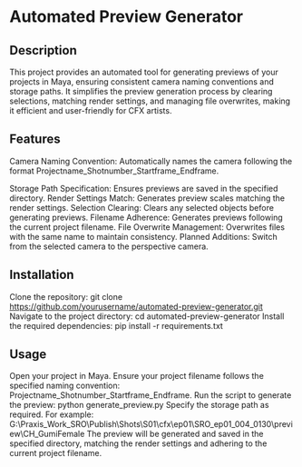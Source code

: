 # Automated Preview Generator

## Description

This project provides an automated tool for generating previews of your projects in Maya, ensuring consistent camera naming conventions and storage paths. 
It simplifies the preview generation process by clearing selections, matching render settings, and managing file overwrites, making it efficient and user-friendly for CFX artists.

## Features
Camera Naming Convention: Automatically names the camera following the format Projectname_Shotnumber_Startframe_Endframe.

Storage Path Specification: Ensures previews are saved in the specified directory.
Render Settings Match: Generates preview scales matching the render settings.
Selection Clearing: Clears any selected objects before generating previews.
Filename Adherence: Generates previews following the current project filename.
File Overwrite Management: Overwrites files with the same name to maintain consistency.
Planned Additions: Switch from the selected camera to the perspective camera.

## Installation
Clone the repository:
git clone https://github.com/yourusername/automated-preview-generator.git
Navigate to the project directory:
cd automated-preview-generator
Install the required dependencies:
pip install -r requirements.txt

## Usage
Open your project in Maya.
Ensure your project filename follows the specified naming convention: Projectname_Shotnumber_Startframe_Endframe.
Run the script to generate the preview:
python generate_preview.py
Specify the storage path as required. For example:
G:\Praxis_Work_SRO\Publish\Shots\S01\cfx\ep01\SRO_ep01_004_0130\preview\CH_GumiFemale
The preview will be generated and saved in the specified directory, matching the render settings and adhering to the current project filename.

